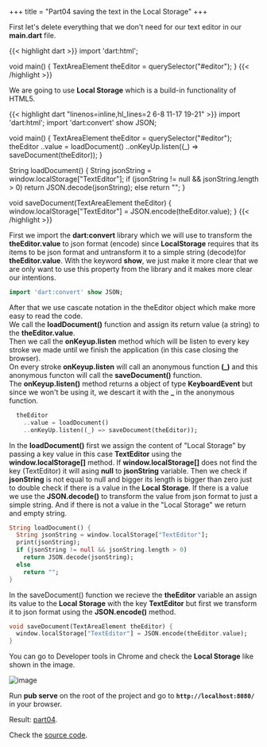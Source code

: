 +++
title = "Part04 saving the text in the Local Storage"
+++

First let's delete everything that we don't need for our text editor in our **main.dart** file.

{{< highlight dart >}}
import 'dart:html';

void main() {
  TextAreaElement theEditor = querySelector("#editor");
}
{{< /highlight >}}

We are going to use **Local Storage** which is a build-in functionality of HTML5.

{{< highlight dart "linenos=inline,hl_lines=2 6-8 11-17 19-21" >}}
import 'dart:html';
import 'dart:convert' show JSON;

void main() {
  TextAreaElement theEditor = querySelector("#editor");
  theEditor
    ..value = loadDocument()
    ..onKeyUp.listen((_) => saveDocument(theEditor));
}

String loadDocument() {
  String jsonString = window.localStorage["TextEditor"];
  if (jsonString != null && jsonString.length > 0)
    return JSON.decode(jsonString);
  else
    return "";
}

void saveDocument(TextAreaElement theEditor) {
  window.localStorage["TextEditor"] = JSON.encode(theEditor.value);
}
{{< /highlight >}}

First we import the **dart:convert** library which we will use to transform the **theEditor.value** to json format (encode)
since **LocalStorage** requires that its items to be json format and untransform it to a simple string (decode)for **theEditor.value**.
With the keyword **show**, we just make it more clear that we are only want to use this property from the library and it makes more clear our intentions.

``` dart
import 'dart:convert' show JSON;
```

After that we use cascate notation in the theEditor object which make more easy to read the code. <br>
We call the **loadDocument()** function and assign its return value (a string) to the **theEditor.value**.<br>
Then we call the **onKeyup.listen** method which will be listen to every key stroke we made until we finish the application (in this case closing the browser).<br>
On every stroke **onKeyup.listen** will call an anonymous function **(_)** and this anonymous functon will call the **saveDocument()** function.<br>
The **onKeyup.listen()** method returns a object of type **KeyboardEvent** but since we won't be using it, we descart it with the **_** in the anonymous function.

``` dart
  theEditor
    ..value = loadDocument()
    ..onKeyUp.listen((_) => saveDocument(theEditor));
```

In the **loadDocument()** first we assign the content of "Local Storage" by passing a key value in this case **TextEditor** using the **window.localStorage[]** method.
If **window.localStorage[]** does not find the key (TextEditor) it will asing **null** to **jsonString** variable.
Then we check if **jsonString** is not equal to null and bigger its length is bigger than zero just to double check if there is a value in the **Local Storage**.
If there is a value we use the **JSON.decode()** to transform the value from json format to just a simple string.
And if there is not a value in the "Local Storage" we return and empty string.

``` dart
String loadDocument() {
  String jsonString = window.localStorage["TextEditor"];
  print(jsonString);
  if (jsonString != null && jsonString.length > 0)
    return JSON.decode(jsonString);
  else
    return "";
}
```

In the saveDocument() function we recieve the **theEditor** variable an assign its value to the **Local Storage** with the key **TextEditor**
but first we transform it to json format using the **JSON.encode()** method.

``` dart
void saveDocument(TextAreaElement theEditor) {
  window.localStorage["TextEditor"] = JSON.encode(theEditor.value);
}

```

You can go to Developer tools in Chrome and check the **Local Storage** like shown in the image.

![image](../../../img/dev1.png)

Run **pub serve** on the root of the project and go to **`http://localhost:8080/`** in your browser.

Result: [part04](https://ram535.github.io/text-editor-dart/part04/index.html).

Check the [source code](https://github.com/ram535/text-editor-dart/tree/master/part04).
